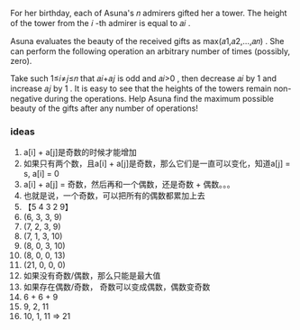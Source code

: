 For her birthday, each of Asuna's 𝑛
 admirers gifted her a tower. The height of the tower from the 𝑖
-th admirer is equal to 𝑎𝑖
.

Asuna evaluates the beauty of the received gifts as max(𝑎1,𝑎2,…,𝑎𝑛)
. She can perform the following operation an arbitrary number of times (possibly, zero).

Take such 1≤𝑖≠𝑗≤𝑛
 that 𝑎𝑖+𝑎𝑗
 is odd and 𝑎𝑖>0
, then decrease 𝑎𝑖
 by 1
 and increase 𝑎𝑗
 by 1
.
It is easy to see that the heights of the towers remain non-negative during the operations.
Help Asuna find the maximum possible beauty of the gifts after any number of operations!

### ideas
1. a[i] + a[j]是奇数的时候才能增加
2. 如果只有两个数，且a[i] + a[j]是奇数，那么它们是一直可以变化，知道a[j] = s, a[i] = 0
3. a[i] + a[j] = 奇数，然后再和一个偶数，还是奇数 + 偶数。。。
4. 也就是说，一个奇数，可以把所有的偶数都累加上去
5. 【5 4 3 2 9】
6. (6, 3, 3, 9)
7. (7, 2, 3, 9)
8. (7, 1, 3, 10)
9. (8, 0, 3, 10)
10. (8, 0, 0, 13)
11. (21, 0, 0, 0)
12. 如果没有奇数/偶数，那么只能是最大值
13. 如果存在偶数/奇数， 奇数可以变成偶数，偶数变奇数
14. 6 + 6 + 9
15. 9, 2, 11
16. 10, 1, 11 => 21